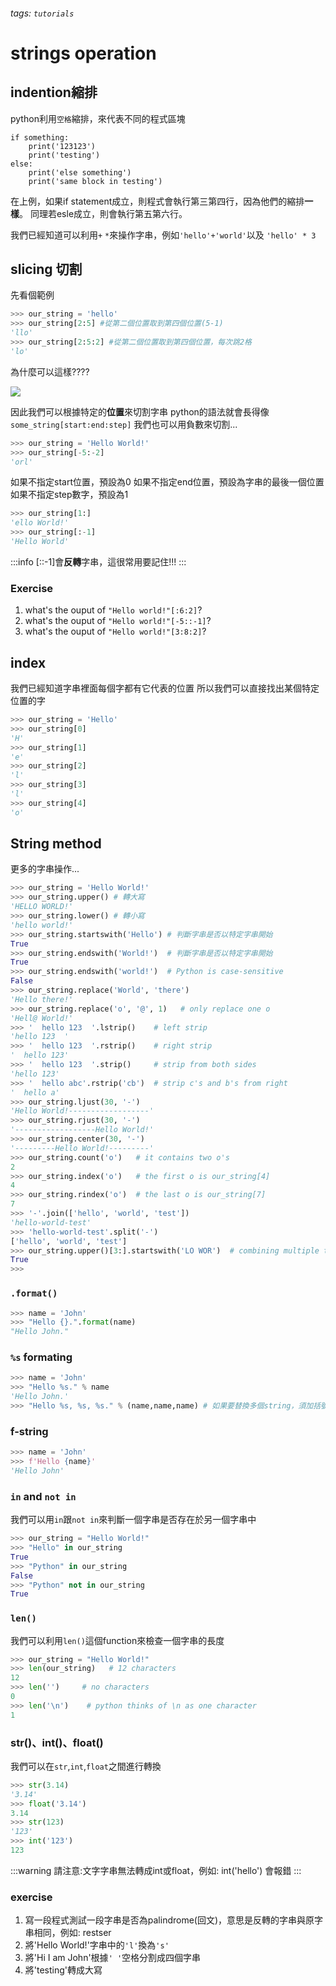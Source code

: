 ###### tags: `tutorials`
# strings operation

## indention縮排
python利用```空格```縮排，來代表不同的程式區塊
```python=
if something:
    print('123123')
    print('testing')
else:
    print('else something')
    print('same block in testing')
```
在上例，如果if statement成立，則程式會執行第三第四行，因為他們的縮排**一樣**。
同理若esle成立，則會執行第五第六行。


我們已經知道可以利用`+` `*`來操作字串，例如`'hello'+'world'`以及 `'hello' * 3`

## slicing 切割

先看個範例
```python
>>> our_string = 'hello'
>>> our_string[2:5] #從第二個位置取到第四個位置(5-1)
'llo'
>>> our_string[2:5:2] #從第二個位置取到第四個位置，每次跳2格
'lo'
```
為什麼可以這樣????

![](https://i.imgur.com/yxIkqeV.png)


因此我們可以根據特定的**位置**來切割字串
python的語法就會長得像`some_string[start:end:step]`
我們也可以用負數來切割...

```python
>>> our_string = 'Hello World!'
>>> our_string[-5:-2]
'orl'
```

如果不指定start位置，預設為0
如果不指定end位置，預設為字串的最後一個位置
如果不指定step數字，預設為1

```python
>>> our_string[1:]
'ello World!'
>>> our_string[:-1]
'Hello World'
```
:::info
[::-1]會**反轉**字串，這很常用要記住!!!
:::

### Exercise
1. what's the ouput of `"Hello world!"[:6:2]`? 
3. what's the ouput of `"Hello world!"[-5::-1]`? 
4. what's the ouput of `"Hello world!"[3:8:2]`? 

## index
我們已經知道字串裡面每個字都有它代表的位置
所以我們可以直接找出某個特定位置的字
```python
>>> our_string = 'Hello'
>>> our_string[0]
'H'
>>> our_string[1]
'e'
>>> our_string[2]
'l'
>>> our_string[3]
'l'
>>> our_string[4]
'o'
```

## String method
更多的字串操作...
```python
>>> our_string = 'Hello World!'
>>> our_string.upper() # 轉大寫
'HELLO WORLD!'
>>> our_string.lower() # 轉小寫
'hello world!'
>>> our_string.startswith('Hello') # 判斷字串是否以特定字串開始
True
>>> our_string.endswith('World!')  # 判斷字串是否以特定字串開始
True
>>> our_string.endswith('world!')  # Python is case-sensitive
False
>>> our_string.replace('World', 'there') 
'Hello there!'
>>> our_string.replace('o', '@', 1)   # only replace one o
'Hell@ World!'
>>> '  hello 123  '.lstrip()    # left strip
'hello 123  '
>>> '  hello 123  '.rstrip()    # right strip
'  hello 123'
>>> '  hello 123  '.strip()     # strip from both sides
'hello 123'
>>> '  hello abc'.rstrip('cb')  # strip c's and b's from right
'  hello a'
>>> our_string.ljust(30, '-')
'Hello World!------------------'
>>> our_string.rjust(30, '-')
'------------------Hello World!'
>>> our_string.center(30, '-')
'---------Hello World!---------'
>>> our_string.count('o')   # it contains two o's
2
>>> our_string.index('o')   # the first o is our_string[4]
4
>>> our_string.rindex('o')  # the last o is our_string[7]
7
>>> '-'.join(['hello', 'world', 'test'])
'hello-world-test'
>>> 'hello-world-test'.split('-')
['hello', 'world', 'test']
>>> our_string.upper()[3:].startswith('LO WOR')  # combining multiple things
True
>>>
```

### `.format()`

```python
>>> name = 'John'
>>> "Hello {}.".format(name)
"Hello John."
```

### `%s` formating
```python
>>> name = 'John'
>>> "Hello %s." % name
'Hello John.'
>>> "Hello %s, %s, %s." % (name,name,name) # 如果要替換多個string，須加括號
```

### f-string
```python
>>> name = 'John'
>>> f'Hello {name}'
'Hello John'
```

### `in` and `not in` 

我們可以用`in`跟`not in`來判斷一個字串是否存在於另一個字串中
```python
>>> our_string = "Hello World!"
>>> "Hello" in our_string
True
>>> "Python" in our_string
False
>>> "Python" not in our_string
True
```

### `len()`
我們可以利用`len()`這個function來檢查一個字串的長度

```python
>>> our_string = "Hello World!"
>>> len(our_string)   # 12 characters
12
>>> len('')     # no characters
0
>>> len('\n')    # python thinks of \n as one character
1
```

### str()、int()、float()
我們可以在`str`,`int`,`float`之間進行轉換
```python
>>> str(3.14)
'3.14'
>>> float('3.14')
3.14
>>> str(123)
'123'
>>> int('123')
123
```

:::warning
請注意:文字字串無法轉成int或float，例如: int('hello') 會報錯
:::

### exercise
1. 寫一段程式測試一段字串是否為palindrome(回文)，意思是反轉的字串與原字串相同，例如: restser
2. 將'Hello World!'字串中的`'l'`換為`'s'`
3. 將'Hi I am John'根據`' '`空格分割成四個字串
4. 將'testing'轉成大寫
